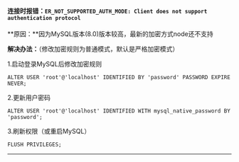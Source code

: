 #### **连接时报错：**`ER_NOT_SUPPORTED_AUTH_MODE: Client does not support authentication protocol`

**原因：**因为MySQL版本(8.0)版本较高，最新的加密方式node还不支持

**解决办法：**（修改加密规则为普通模式，默认是严格加密模式）

1.启动登录MySQL后修改加密规则

```mysql
ALTER USER 'root'@'localhost' IDENTIFIED BY 'password' PASSWORD EXPIRE NEVER; 
```

2.更新用户密码

```mysql
ALTER USER 'root'@'localhost' IDENTIFIED WITH mysql_native_password BY 'password'; 
```

3.刷新权限（或重启MySQL）

```mysql
FLUSH PRIVILEGES; 
```

------

